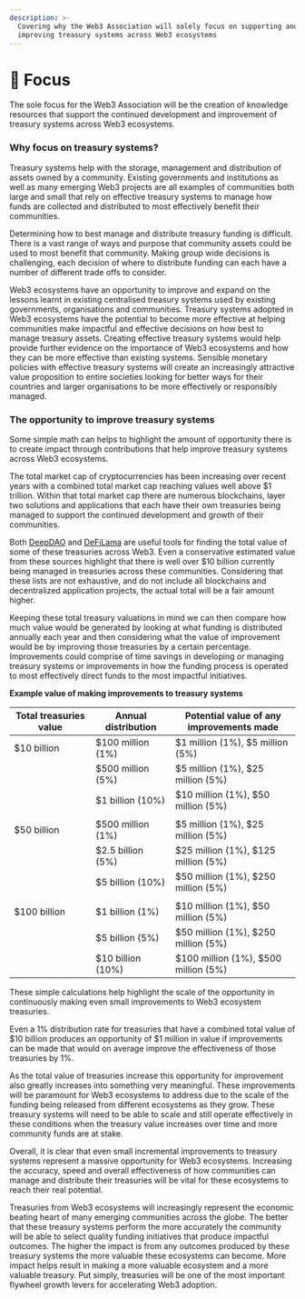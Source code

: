 ```yaml
---
description: >-
  Covering why the Web3 Association will solely focus on supporting and
  improving treasury systems across Web3 ecosystems
---
```


# 🎯 Focus

The sole focus for the Web3 Association will be the creation of knowledge resources that support the continued development and improvement of treasury systems across Web3 ecosystems.



### **Why focus on treasury systems?**

Treasury systems help with the storage, management and distribution of assets owned by a community. Existing governments and institutions as well as many emerging Web3 projects are all examples of communities both large and small that rely on effective treasury systems to manage how funds are collected and distributed to most effectively benefit their communities.

Determining how to best manage and distribute treasury funding is difficult. There is a vast range of ways and purpose that community assets could be used to most benefit that community. Making group wide decisions is challenging, each decision of where to distribute funding can each have a number of different trade offs to consider.

Web3 ecosystems have an opportunity to improve and expand on the lessons learnt in existing centralised treasury systems used by existing governments, organisations and communities. Treasury systems adopted in Web3 ecosystems have the potential to become more effective at helping communities make impactful and effective decisions on how best to manage treasury assets. Creating effective treasury systems would help provide further evidence on the importance of Web3 ecosystems and how they can be more effective than existing systems. Sensible monetary policies with effective treasury systems will create an increasingly attractive value proposition to entire societies looking for better ways for their countries and larger organisations to be more effectively or responsibly managed.



### **The opportunity to improve treasury systems**

Some simple math can helps to highlight the amount of opportunity there is to create impact through contributions that help improve treasury systems across Web3 ecosystems.

The total market cap of cryptocurrencies has been increasing over recent years with a combined total market cap reaching values well above $1 trillion. Within that total market cap there are numerous blockchains, layer two solutions and applications that each have their own treasuries being managed to support the continued development and growth of their communities.

Both [DeepDAO](https://deepdao.io/organizations) and [DeFiLama](https://defillama.com/treasuries) are useful tools for finding the total value of some of these treasuries across Web3. Even a conservative estimated value from these sources highlight that there is well over $10 billion currently being managed in treasuries across these communities. Considering that these lists are not exhaustive, and do not include all blockchains and decentralized application projects, the actual total will be a fair amount higher.

Keeping these total treasury valuations in mind we can then compare how much value would be generated by looking at what funding is distributed annually each year and then considering what the value of improvement would be by improving those treasuries by a certain percentage. Improvements could comprise of time savings in developing or managing treasury systems or improvements in how the funding process is operated to most effectively direct funds to the most impactful initiatives.



**Example value of making improvements to treasury systems**

<table><thead><tr><th width="210.33333333333331">Total treasuries value</th><th width="183">Annual distribution</th><th width="360">Potential value of any improvements made</th></tr></thead><tbody><tr><td>$10 billion</td><td>$100 million (1%)</td><td>$1 million (1%), $5 million (5%)</td></tr><tr><td></td><td>$500 million (5%)</td><td>$5 million (1%), $25 million (5%)</td></tr><tr><td></td><td>$1 billion (10%)</td><td>$10 million (1%), $50 million (5%)</td></tr><tr><td></td><td></td><td></td></tr><tr><td>$50 billion</td><td>$500 million (1%)</td><td>$5 million (1%), $25 million (5%)</td></tr><tr><td></td><td>$2.5 billion (5%)</td><td>$25 million (1%), $125 million (5%)</td></tr><tr><td></td><td>$5 billion (10%)</td><td>$50 million (1%), $250 million (5%)</td></tr><tr><td></td><td></td><td></td></tr><tr><td>$100 billion</td><td>$1 billion (1%)</td><td>$10 million (1%), $50 million (5%)</td></tr><tr><td></td><td>$5 billion (5%)</td><td>$50 million (1%), $250 million (5%)</td></tr><tr><td></td><td>$10 billion (10%)</td><td>$100 million (1%), $500 million (5%)</td></tr></tbody></table>



These simple calculations help highlight the scale of the opportunity in continuously making even small improvements to Web3 ecosystem treasuries.

Even a 1% distribution rate for treasuries that have a combined total value of $10 billion produces an opportunity of $1 million in value if improvements can be made that would on average improve the effectiveness of those treasuries by 1%.

As the total value of treasuries increase this opportunity for improvement also greatly increases into something very meaningful. These improvements will be paramount for Web3 ecosystems to address due to the scale of the funding being released from different ecosystems as they grow. These treasury systems will need to be able to scale and still operate effectively in these conditions when the treasury value increases over time and more community funds are at stake.

Overall, it is clear that even small incremental improvements to treasury systems represent a massive opportunity for Web3 ecosystems. Increasing the accuracy, speed and overall effectiveness of how communities can manage and distribute their treasuries will be vital for these ecosystems to reach their real potential.

Treasuries from Web3 ecosystems will increasingly represent the economic beating heart of many emerging communities across the globe. The better that these treasury systems perform the more accurately the community will be able to select quality funding initiatives that produce impactful outcomes. The higher the impact is from any outcomes produced by these treasury systems the more valuable these ecosystems can become. More impact helps result in making a more valuable ecosystem and a more valuable treasury. Put simply, treasuries will be one of the most important flywheel growth levers for accelerating Web3 adoption.
